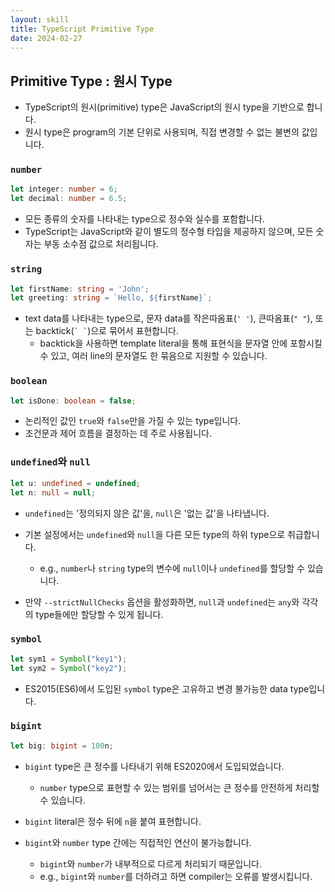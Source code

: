 ```yaml
---
layout: skill
title: TypeScript Primitive Type
date: 2024-02-27
---
```





## Primitive Type : 원시 Type

- TypeScript의 원시(primitive) type은 JavaScript의 원시 type을 기반으로 합니다.
- 원시 type은 program의 기본 단위로 사용되며, 직접 변경할 수 없는 불변의 값입니다.


### `number`

```typescript
let integer: number = 6;
let decimal: number = 6.5;
```

- 모든 종류의 숫자를 나타내는 type으로 정수와 실수를 포함합니다.
- TypeScript는 JavaScript와 같이 별도의 정수형 타입을 제공하지 않으며, 모든 숫자는 부동 소수점 값으로 처리됩니다.


### `string`

```typescript
let firstName: string = 'John';
let greeting: string = `Hello, ${firstName}`;
```

- text data를 나타내는 type으로, 문자 data를 작은따옴표(`' '`), 큰따옴표(`" "`), 또는 backtick(`` ` ` ``)으로 묶어서 표현합니다.
    - backtick을 사용하면 template literal을 통해 표현식을 문자열 안에 포함시킬 수 있고, 여러 line의 문자열도 한 묶음으로 지원할 수 있습니다.


### `boolean`

```typescript
let isDone: boolean = false;
```

- 논리적인 값인 `true`와 `false`만을 가질 수 있는 type입니다.
- 조건문과 제어 흐름을 결정하는 데 주로 사용됩니다.


### `undefined`와 `null`

```typescript
let u: undefined = undefined;
let n: null = null;
```

- `undefined`는 '정의되지 않은 값'을, `null`은 '없는 값'을 나타냅니다.

- 기본 설정에서는 `undefined`와 `null`을 다른 모든 type의 하위 type으로 취급합니다.
    - e.g., `number`나 `string` type의 변수에 `null`이나 `undefined`를 할당할 수 있습니다.

- 만약 `--strictNullChecks` 옵션을 활성화하면, `null`과 `undefined`는 `any`와 각각의 type들에만 할당할 수 있게 됩니다.


### `symbol`

```typescript
let sym1 = Symbol("key1");
let sym2 = Symbol("key2");
```

- ES2015(ES6)에서 도입된 `symbol` type은 고유하고 변경 불가능한 data type입니다.


### `bigint`

```typescript
let big: bigint = 100n;
```

- `bigint` type은 큰 정수를 나타내기 위해 ES2020에서 도입되었습니다.
    - `number` type으로 표현할 수 있는 범위를 넘어서는 큰 정수를 안전하게 처리할 수 있습니다.

- `bigint` literal은 정수 뒤에 `n`을 붙여 표현합니다.

- `bigint`와 `number` type 간에는 직접적인 연산이 불가능합니다.
    - `bigint`와 `number`가 내부적으로 다르게 처리되기 때문입니다.
    - e.g., `bigint`와 `number`를 더하려고 하면 compiler는 오류를 발생시킵니다.
